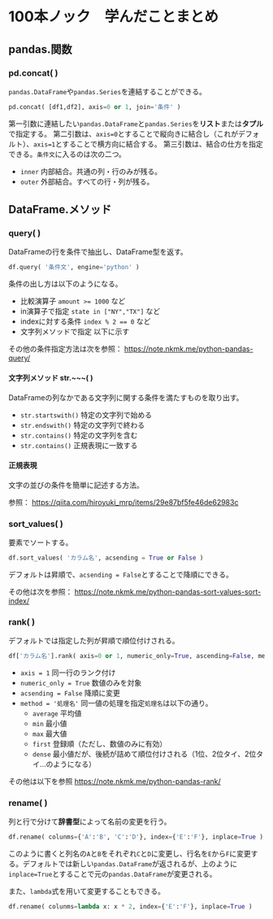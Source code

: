 # 100本ノック　学んだことまとめ

## pandas.関数

### pd.concat( )

```pandas.DataFrame```や```pandas.Series```を連結することができる。

```python
pd.concat( [df1,df2], axis=0 or 1, join='条件' )
```

第一引数に連結したい```pandas.DataFrame```と```pandas.Series```を**リスト**または**タプル**で指定する。
第二引数は、```axis=0```とすることで縦向きに結合し（これがデフォルト）、```axis=1```とすることで横方向に結合する。
第三引数は、結合の仕方を指定できる。```条件文```に入るのは次の二つ。

- ```inner``` 内部結合。共通の列・行のみが残る。
- ```outer``` 外部結合。すべての行・列が残る。

## DataFrame.メソッド

### query( )

DataFrameの行を条件で抽出し、DataFrame型を返す。

```python
df.query( '条件文', engine='python' )
```

条件の出し方は以下のようになる。

- 比較演算子 ```amount >= 1000``` など
- in演算子で指定 ```state in ["NY","TX"]``` など
- indexに対する条件 ```index % 2 == 0``` など
- 文字列メソッドで指定 以下に示す

その他の条件指定方法は次を参照：
<https://note.nkmk.me/python-pandas-query/>

#### 文字列メソッド str.~~~( )

DataFrameの列なかである文字列に関する条件を満たすものを取り出す。

- ```str.startswith()``` 特定の文字列で始める
- ```str.endswith()``` 特定の文字列で終わる
- ```str.contains()``` 特定の文字列を含む
- ```str.contains()``` 正規表現に一致する

#### 正規表現

文字の並びの条件を簡単に記述する方法。

参照：
<https://qiita.com/hiroyuki_mrp/items/29e87bf5fe46de62983c>

### sort_values( )

要素でソートする。

```python
df.sort_values( 'カラム名', acsending = True or False )
```

デフォルトは昇順で、```acsending = False```とすることで降順にできる。

その他は次を参照：
<https://note.nkmk.me/python-pandas-sort-values-sort-index/>

### rank( )

デフォルトでは指定した列が昇順で順位付けされる。

```python
df['カラム名'].rank( axis=0 or 1, numeric_only=True, ascending=False, method='average' )
```

- ```axis = 1``` 同一行のランク付け
- ```numeric_only = True``` 数値のみを対象
- ```acsending = False``` 降順に変更
- ```method = '処理名'``` 同一値の処理を指定```処理名```は以下の通り。
  - ```average``` 平均値
  - ```min``` 最小値
  - ```max``` 最大値
  - ```first``` 登録順（ただし、数値のみに有効）
  - ```dense``` 最小値だが、後続が詰めて順位付けされる（1位、2位タイ、2位タイ...のようになる）

その他は以下を参照
<https://note.nkmk.me/python-pandas-rank/>

### rename( )

列と行で分けて**辞書型**によって名前の変更を行う。

```python
df.rename( colunms={'A':'B', 'C':'D'}, index={'E':'F'}, inplace=True )
```

このように書くと列名の```A```と```B```をそれぞれ```C```と```D```に変更し、行名を```E```から```F```に変更する。デフォルトでは新しい```pandas.DataFrame```が返されるが、上のように```inplace=True```とすることで元の```pandas.DataFrame```が変更される。

また、```lambda```式を用いて変更することもできる。

```python
df.rename( colunms=lambda x: x * 2, index={'E':'F'}, inplace=True )
```
